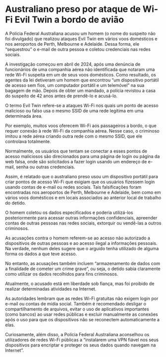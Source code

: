 # Australiano preso por ataque de Wi-Fi Evil Twin a bordo de avião

A Polícia Federal Australiana acusou um homem (o nome do suspeito não foi divulgado) que realizou ataques Evil Twin em vários voos domésticos e nos aeroportos de Perth, Melbourne e Adelaide. Dessa forma, ele “sequestrou” o e-mail de outra pessoa e coletou credenciais nas redes sociais.

A investigação começou em abril de 2024, após uma denúncia de funcionários de uma companhia aérea não identificada que notaram uma rede Wi-Fi suspeita em um de seus voos domésticos. Como resultado, os agentes da lei detiveram um homem que encontrou “um dispositivo portátil de acesso sem fios, um computador portátil e um telemóvel” na sua bagagem de mão. Depois de obter um mandado, a polícia revistou a casa do suspeito de 42 anos antes de prendê-lo e acusá-lo.

O termo Evil Twin refere-se a ataques Wi-Fi nos quais um ponto de acesso malicioso ou falso usa o mesmo SSID de uma rede legítima em uma determinada área.

Por exemplo, muitos voos oferecem Wi-Fi aos passageiros a bordo, o que requer conexão à rede Wi-Fi da companhia aérea. Nesse caso, o criminoso imitou a rede aérea criando outra rede com o mesmo SSID, que ele controlava totalmente.

Normalmente, os usuários que tentam se conectar a esses pontos de acesso maliciosos são direcionados para uma página de login ou página da web falsa, onde são solicitados a fazer login usando um endereço de e-mail, senha ou outras credenciais.

Assim, é relatado que o australiano preso usou um dispositivo portátil para criar pontos de acesso Wi-Fi que exigiam que os usuários fizessem login usando contas de e-mail ou redes sociais. Tais falsificações foram encontradas nos aeroportos de Perth, Melbourne e Adelaide, bem como em vários voos domésticos e em locais associados ao anterior local de trabalho do detido.

O homem coletou os dados especificados e poderia utilizá-los posteriormente para acessar outras informações confidenciais, apreender contas de outras pessoas nas redes sociais, extorquir ou vendê-las a outros criminosos.

As acusações contra o homem referem-se ao acesso não autorizado a dispositivos de outras pessoas e ao acesso ilegal a informações pessoais. Na verdade, nenhum deles sugere que o arguido tenha utilizado de alguma forma os dados a que teve acesso.

No entanto, as acusações também incluem “armazenamento de dados com a finalidade de cometer um crime grave”, ou seja, o detido sabia claramente como utilizar os dados recolhidos para fins criminosos.

Atualmente, o acusado está em liberdade sob fiança, mas foi proibido de realizar determinadas atividades na Internet.

As autoridades lembram que as redes Wi-Fi gratuitas não exigem login por e-mail ou contas de mídia social. Também é recomendado desligar o compartilhamento de arquivos, evitar o uso de aplicativos importantes (como bancos) ao usar redes públicas e excluir manualmente as conexões após o uso para que os dispositivos não se reconectem automaticamente a elas.

Curiosamente, além disso, a Polícia Federal Australiana aconselhou os utilizadores de redes Wi-Fi públicas a “instalarem uma VPN fiável nos seus dispositivos para encriptar e proteger os seus dados quando navegam na Internet”.
